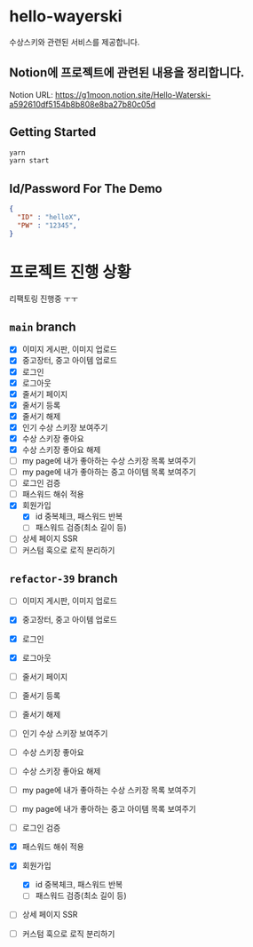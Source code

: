 # hello-wayerski

수상스키와 관련된 서비스를 제공합니다. 

## Notion에 프로젝트에 관련된 내용을 정리합니다.
Notion URL: https://g1moon.notion.site/Hello-Waterski-a592610df5154b8b808e8ba27b80c05d

## Getting Started

``` bash
yarn
yarn start
```

## Id/Password For The Demo
```JSON
{ 
  "ID" : "helloX",
  "PW" : "12345",
}
```

# 프로젝트 진행 상황 
리팩토링 진행중 ㅜㅜ 

## `main` branch

- [x]  이미지 게시판, 이미지 업로드
- [x]  중고장터, 중고 아이템 업로드
- [x]  로그인
- [x]  로그아웃
- [x]  줄서기 페이지
- [x]  줄서기 등록
- [x]  줄서기 해제
- [x]  인기 수상 스키장 보여주기
- [x]  수상 스키장 좋아요
- [x]  수상 스키장 좋아요 해제
- [ ]  my page에 내가 좋아하는 수상 스키장 목록 보여주기
- [ ]  my page에 내가 좋아하는 중고 아이템 목록 보여주기
- [ ]  로그인 검증
- [ ]  패스워드 해쉬 적용
- [x]  회원가입
    - [x]  id 중복체크, 패스워드 반복
    - [ ]  패스워드 검증(최소 길이 등)
- [ ]  상세 페이지 SSR
- [ ]  커스텀 훅으로 로직 분리하기

## `refactor-39` branch

- [ ]  이미지 게시판, 이미지 업로드
- [x]  중고장터, 중고 아이템 업로드
- [x]  로그인
- [x]  로그아웃
- [ ]  줄서기 페이지
- [ ]  줄서기 등록
- [ ]  줄서기 해제
- [ ]  인기 수상 스키장 보여주기
- [ ]  수상 스키장 좋아요
- [ ]  수상 스키장 좋아요 해제
- [ ]  my page에 내가 좋아하는 수상 스키장 목록 보여주기
- [ ]  my page에 내가 좋아하는 중고 아이템 목록 보여주기
- [ ]  로그인 검증
- [x]  패스워드 해쉬 적용
- [x]  회원가입
    - [x]  id 중복체크, 패스워드 반복
    - [ ]  패스워드 검증(최소 길이 등)
- [ ]  상세 페이지 SSR
- [ ]  커스텀 훅으로 로직 분리하기




